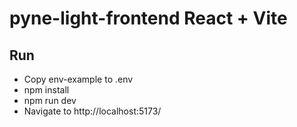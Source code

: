 # pyne-light-frontend React + Vite

## Run

- Copy env-example to .env
- npm install
- npm run dev
- Navigate to http://localhost:5173/